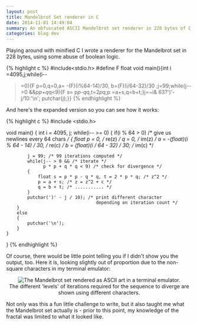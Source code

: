```yaml
---
layout: post
title: Mandelbrot Set renderer in C
date: 2014-11-01 14:49:04
summary: An obfuscated ASCII Mandelbrot set renderer in 228 bytes of C code.
categories: blog dev
---
```

Playing around with minified C I wrote a renderer for the Mandelbrot set in 228 bytes, using some abuse of boolean logic.

{% highlight c %}
#include<stdio.h>
#define F float
void main(){int i
=4095,j;while(i--
>=0){F p=0,q=0,a=
-(F)(i%64-14)/30,
b=(F)(i/64-32)/30
;j=99;while(j-->0
&&p*p+q*q<9){F s=
p*p-q*q,t=2*p*q;p
=a+s,q=b+t;}j=~i&
63?')'-j/10:'\n';
putchar(j);}}
{% endhighlight %}

And here's the expanded version so you can see how it works:

{% highlight c %}
#include <stdio.h>

void main()
{
    int i = 4095, j;
    while(i-- >= 0)
    {
        if(i % 64 > 0) /* give us newlines every 64 chars */
        {
            float p = 0, /* re(z) */
                  q = 0, /* im(z) */
                  a = -(float)(i % 64 - 14) / 30, /* re(c) */
                  b = (float)(i / 64 - 32) / 30;  /* im(c) */

            j = 99; /* 99 iterations computed */
            while(j-- > 0 && /* iterate */
                  p * p + q * q < 9) /* check for divergence */
            {
                float s = p * p - q * q, t = 2 * p * q; /* z^2 */
                p = a + s; /* z = z^2 + c */
                q = b + t; /* ........... */
            }
            putchar(')' - j / 10); /* print different character
                                      depending on iteration count */
        }
        else
        {
            putchar('\n');
        }
    }
}
{% endhighlight %}

Of course, there would be little point telling you if I didn't show you the output, too. Here it is, looking slightly out of proportion due to the non-square characters in my terminal emulator:

<div style="text-align: center">
  <img alt="The Mandelbrot set rendered as ASCII art in a terminal emulator." src="{{ site.base_url }}/images/mandelbrot.png" /><br/>
  <span class="post-meta small">The different 'levels' of iterations required for the sequence to diverge are shown using different characters.</span>
</div>

Not only was this a fun little challenge to write, but it also taught me what the Mandelbrot set actually is - prior to this point, my knowledge of the fractal was limited to what it looked like.
